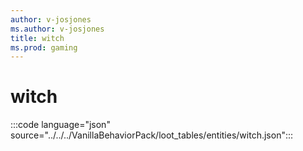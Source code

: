 ```yaml
---
author: v-josjones
ms.author: v-josjones
title: witch
ms.prod: gaming
---
```


# witch

:::code language="json" source="../../../VanillaBehaviorPack/loot_tables/entities/witch.json":::